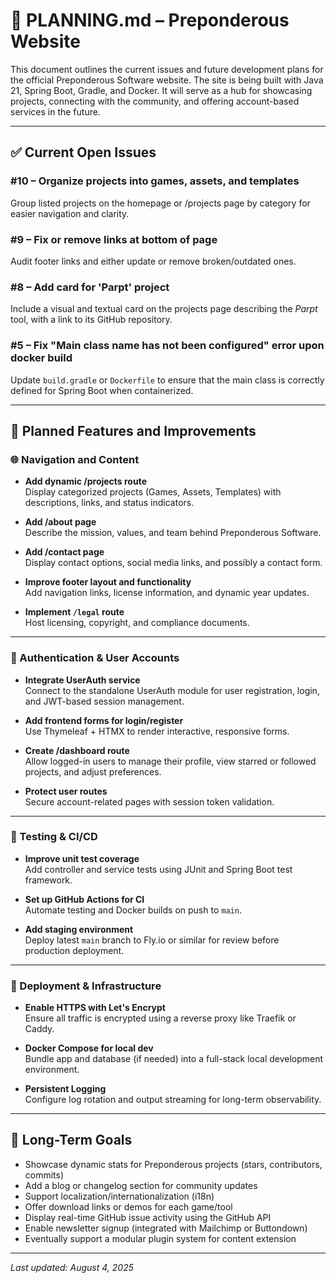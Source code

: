 # 📘 PLANNING.md – Preponderous Website

This document outlines the current issues and future development plans for the official Preponderous Software website. The site is being built with Java 21, Spring Boot, Gradle, and Docker. It will serve as a hub for showcasing projects, connecting with the community, and offering account-based services in the future.

---

## ✅ Current Open Issues

### #10 – Organize projects into games, assets, and templates
Group listed projects on the homepage or /projects page by category for easier navigation and clarity.

### #9 – Fix or remove links at bottom of page
Audit footer links and either update or remove broken/outdated ones.

### #8 – Add card for 'Parpt' project
Include a visual and textual card on the projects page describing the *Parpt* tool, with a link to its GitHub repository.

### #5 – Fix "Main class name has not been configured" error upon docker build
Update `build.gradle` or `Dockerfile` to ensure that the main class is correctly defined for Spring Boot when containerized.

---

## 🧭 Planned Features and Improvements

### 🌐 Navigation and Content

- **Add dynamic /projects route**  
  Display categorized projects (Games, Assets, Templates) with descriptions, links, and status indicators.

- **Add /about page**  
  Describe the mission, values, and team behind Preponderous Software.

- **Add /contact page**  
  Display contact options, social media links, and possibly a contact form.

- **Improve footer layout and functionality**  
  Add navigation links, license information, and dynamic year updates.

- **Implement `/legal` route**  
  Host licensing, copyright, and compliance documents.

---

### 🔐 Authentication & User Accounts

- **Integrate UserAuth service**  
  Connect to the standalone UserAuth module for user registration, login, and JWT-based session management.

- **Add frontend forms for login/register**  
  Use Thymeleaf + HTMX to render interactive, responsive forms.

- **Create /dashboard route**  
  Allow logged-in users to manage their profile, view starred or followed projects, and adjust preferences.

- **Protect user routes**  
  Secure account-related pages with session token validation.

---

### 🧪 Testing & CI/CD

- **Improve unit test coverage**  
  Add controller and service tests using JUnit and Spring Boot test framework.

- **Set up GitHub Actions for CI**  
  Automate testing and Docker builds on push to `main`.

- **Add staging environment**  
  Deploy latest `main` branch to Fly.io or similar for review before production deployment.

---

### 🐳 Deployment & Infrastructure

- **Enable HTTPS with Let's Encrypt**  
  Ensure all traffic is encrypted using a reverse proxy like Traefik or Caddy.

- **Docker Compose for local dev**  
  Bundle app and database (if needed) into a full-stack local development environment.

- **Persistent Logging**  
  Configure log rotation and output streaming for long-term observability.

---

## 📌 Long-Term Goals

- Showcase dynamic stats for Preponderous projects (stars, contributors, commits)
- Add a blog or changelog section for community updates
- Support localization/internationalization (i18n)
- Offer download links or demos for each game/tool
- Display real-time GitHub issue activity using the GitHub API
- Enable newsletter signup (integrated with Mailchimp or Buttondown)
- Eventually support a modular plugin system for content extension

---

_Last updated: August 4, 2025_